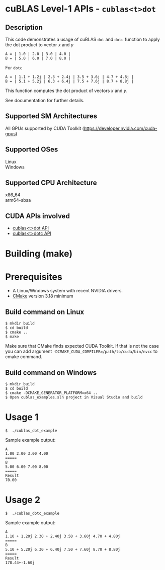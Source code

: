 # cuBLAS Level-1 APIs - `cublas<t>dot`

## Description

This code demonstrates a usage of cuBLAS `dot` and `dotc` function to apply the dot product to vector _x_ and _y_

```
A = | 1.0 | 2.0 | 3.0 | 4.0 |
B = | 5.0 | 6.0 | 7.0 | 8.0 |
```

For `dotc`
```
A = | 1.1 + 1.2j | 2.3 + 2.4j | 3.5 + 3.6j | 4.7 + 4.8j |
B = | 5.1 + 5.2j | 6.3 + 6.4j | 7.5 + 7.6j | 8.7 + 8.8j |
```

This function computes the dot product of vectors _x_ and _y_.

See documentation for further details.

## Supported SM Architectures

All GPUs supported by CUDA Toolkit (https://developer.nvidia.com/cuda-gpus)  

## Supported OSes

Linux  
Windows

## Supported CPU Architecture

x86_64  
arm64-sbsa

## CUDA APIs involved
- [cublas\<t>dot  API](https://docs.nvidia.com/cuda/cublas/index.html#cublas-t-dot)
- [cublas\<t>dotc  API](https://docs.nvidia.com/cuda/cublas/index.html#cublas-t-dot)

# Building (make)

# Prerequisites
- A Linux/Windows system with recent NVIDIA drivers.
- [CMake](https://cmake.org/download) version 3.18 minimum

## Build command on Linux
```
$ mkdir build
$ cd build
$ cmake ..
$ make
```
Make sure that CMake finds expected CUDA Toolkit. If that is not the case you can add argument `-DCMAKE_CUDA_COMPILER=/path/to/cuda/bin/nvcc` to cmake command.

## Build command on Windows
```
$ mkdir build
$ cd build
$ cmake -DCMAKE_GENERATOR_PLATFORM=x64 ..
$ Open cublas_examples.sln project in Visual Studio and build
```

# Usage 1
```
$  ./cublas_dot_example
```

Sample example output:

```
A
1.00 2.00 3.00 4.00
=====
B
5.00 6.00 7.00 8.00
=====
Result
70.00
```

# Usage 2
```
$  ./cublas_dotc_example
```

Sample example output:

```
A
1.10 + 1.20j 2.30 + 2.40j 3.50 + 3.60j 4.70 + 4.80j
=====
B
5.10 + 5.20j 6.30 + 6.40j 7.50 + 7.60j 8.70 + 8.80j
=====
Result
178.44+-1.60j
```

